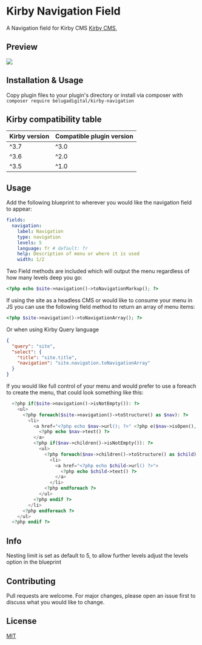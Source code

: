 # Kirby Navigation Field

A Navigation field for Kirby CMS [Kirby CMS](https://getkirby.com),

## Preview

![](https://github.com/chrisbeluga/kirby-navigation/blob/main/navigation-demo-1.gif)

## Installation & Usage

Copy plugin files to your plugin's directory or install via composer with `composer require belugadigital/kirby-navigation`

## Kirby compatibility table

| Kirby version | Compatible plugin version |
|:--------------|:--------------------------|
| ^3.7          | ^3.0                      |
| ^3.6          | ^2.0                      |
| ^3.5          | ^1.0                      |

## Usage

Add the following blueprint to wherever you would like the navigation field to appear:

```yaml
fields:
  navigation:
    label: Navigation
    type: navigation
    levels: 5
    language: fr # default: fr
    help: Description of menu or where it is used
    width: 1/2
```

Two Field methods are included which will output the menu regardless of how many levels deep you go:

```php
<?php echo $site->navigation()->toNavigationMarkup(); ?>
```

If using the site as a headless CMS or would like to consume your menu in JS you can use the following field method to return an array of menu items:

```php
<?php $site->navigation()->toNavigationArray(); ?>
 ```

Or when using Kirby Query language

```json
{
  "query": "site",
  "select": {
    "title": "site.title",
    "navigation": "site.navigation.toNavigationArray"
  }
}
```

If you would like full control of your menu and would prefer to use a foreach to create the menu, that could look something like this:

```php
  <?php if($site->navigation()->isNotEmpty()): ?>
    <ul>
      <?php foreach($site->navigation()->toStructure() as $nav): ?>
        <li>
          <a href="<?php echo $nav->url(); ?>" <?php e($nav->isOpen(), 'aria-current') ?>>
            <?php echo $nav->text() ?>
          </a>
          <?php if($nav->children()->isNotEmpty()): ?>
            <ul>
              <?php foreach($nav->children()->toStructure() as $child): ?>
                <li>
                  <a href="<?php echo $child->url() ?>">
                    <?php echo $child->text() ?>
                  </a>
                </li>
              <?php endforeach ?>
            </ul>
          <?php endif ?>
        </li>
      <?php endforeach ?>
    </ul>
  <?php endif ?>
```

## Info

Nesting limit is set as default to 5, to allow further levels adjust the levels option in the blueprint

## Contributing

Pull requests are welcome. For major changes, please open an issue first to discuss what you would like to change.

## License

[MIT](https://choosealicense.com/licenses/mit/)
